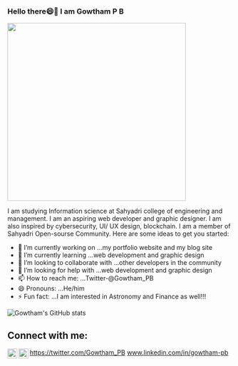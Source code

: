 ### Hello there😄👋 I am Gowtham P B
<div></div><div><img src="https://www.bing.com/th/id/OGC.3ccff8c4b2443d93811eac9b2fd56f11?pid=1.7&rurl=https%3a%2f%2fmedia.giphy.com%2fmedia%2fzjMzwz24dr368%2fgiphy.gif&ehk=PTTrBX3t6IJUwwSv2s4KJfji%2ff3a4Qrtmxyh3O7oxkY%3d" width="400px"></div>

<!--
**Gowtham-P-B/Gowtham-P-B** is a ✨ _special_ ✨ repository because its `README.md` (this file) appears on your GitHub profile.-->
I am studying Information science at Sahyadri college of engineering and management. I am an aspiring web developer and graphic designer. I am also inspired by cybersecurity, UI/ UX design, blockchain. I am a member of Sahyadri Open-sourse Community.
Here are some ideas to get you started:

- 🔭 I’m currently working on ...my portfolio website and my blog site
- 🌱 I’m currently learning ...web development and graphic design
- 🤝 I’m looking to collaborate with ...other developers in the community
- 🤔 I’m looking for help with ...web development and graphic design
- 📫 How to reach me: ...Twitter-@Gowtham_PB
- 😄 Pronouns: ...He/him
- ⚡ Fun fact: ...I am interested in Astronomy and Finance as well!!!

![Gowtham's GitHub stats](https://github-readme-stats.vercel.app/api?username=GowthamPB&show_icons=true&theme=radical)


## Connect with me:
<img align="left" alt="GPB | Twitter" width="22px" src="https://cdn.jsdelivr.net/npm/simple-icons@v3/icons/twitter.svg" />https://twitter.com/Gowtham_PB
<img align="left" alt="GPB | LinkedIn" width="22px" src="https://cdn.jsdelivr.net/npm/simple-icons@v3/icons/linkedin.svg" />www.linkedin.com/in/gowtham-pb

<br />
